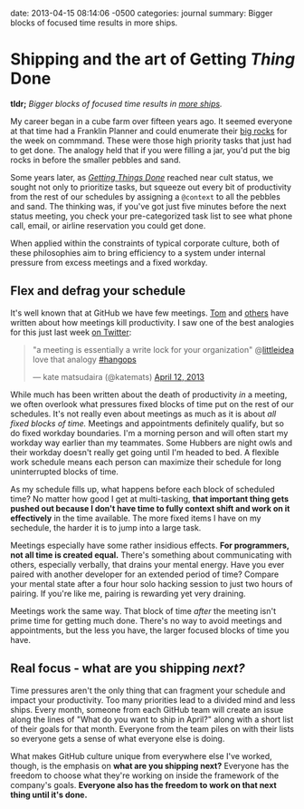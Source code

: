 date: 2013-04-15 08:14:06 -0500
categories: journal
summary: Bigger blocks of focused time results in more ships.

# Shipping and the art of Getting *Thing* Done

**tldr;** *Bigger blocks of focused time results in [more ships][ships].*

My career began in a cube farm over fifteen years ago. It seemed everyone at
that time had a Franklin Planner and could enumerate their [big rocks][] for
the week on commmand. These were those high priority tasks that just had to get
done. The analogy held that if you were filling a jar, you'd put the big rocks
in before the smaller pebbles and sand.

Some years later, as [*Getting Things Done*][gtd] reached near cult status, we
sought not only to prioritize tasks, but squeeze out every bit of productivity
from the rest of our schedules by assigning a `@context` to all the pebbles and
sand. The thinking was, if you've got just five minutes before the next status
meeting, you check your pre-categorized task list to see what phone call,
email, or airline reservation you could get done.

When applied within the constraints of typical corporate culture, both of these
philosophies aim to bring efficiency to a system under internal pressure from
excess meetings and a fixed workday.

## Flex and defrag your schedule

It's well known that at GitHub we have few meetings. [Tom][tom] and
[others][atwood] have written about how meetings kill productivity. I saw one
of the best analogies for this just last week [on Twitter][write-lock]:

<blockquote class="twitter-tweet"><p>"a meeting is essentially a write lock for your organization" @<a href="https://twitter.com/littleidea">littleidea</a> love that analogy <a href="https://twitter.com/search/%23hangops">#hangops</a></p>&mdash; kate matsudaira (@katemats) <a href="https://twitter.com/katemats/status/322773552921186304">April 12, 2013</a></blockquote>

While much has been written about the death of productivity _in_ a meeting, we
often overlook what pressures fixed blocks of time put on the rest of our
schedules. It's not really even about meetings as much as it is about *all
fixed blocks of time.* Meetings and appointments definitely qualify, but so do
fixed workday boundaries. I'm a morning person and will often start my workday
way earlier than my teammates. Some Hubbers are night owls and their workday
doesn't really get going until I'm headed to bed. A flexible work schedule
means each person can maximize their schedule for long uninterrupted blocks of
time.

As my schedule fills up, what happens before each block of scheduled time? No
matter how good I get at multi-tasking, **that important thing gets pushed out
because I don't have time to fully context shift and work on it effectively**
in the time available.  The more fixed items I have on my sechedule, the harder
it is to jump into a large task.

Meetings especially have some rather insidious effects. **For programmers,
not all time is created equal.** There's something about communicating with others,
especially verbally, that drains your mental energy. Have you ever paired with
another developer for an extended period of time? Compare your mental state
after a four hour solo hacking session to just two hours of pairing. If you're
like me, pairing is rewarding yet very draining.

Meetings work the same way. That block of time _after_ the meeting isn't
prime time for getting much done. There's no way to avoid meetings and
appointments, but the less you have, the larger focused blocks of time you
have.

## Real focus - what are you shipping _next?_

Time pressures aren't the only thing that can fragment your schedule and impact
your productivity. Too many priorities lead to a divided mind and less ships.
Every month, someone from each GitHub team will create an issue along the lines
of "What do you want to ship in April?" along with a short list of their goals
for that month. Everyone from the team piles on with their lists so everyone
  gets a sense of what everyone else is doing.

What makes GitHub culture unique from everywhere else I've worked, though, is
the emphasis on **what are you shipping next?** Everyone has the
freedom to choose what they're working on inside the framework of the company's
goals. **Everyone also has the freedom to work on that next thing until it's
done.**


[big rocks]: http://en.wikipedia.org/wiki/First_Things_First_(book)
[gtd]: http://en.wikipedia.org/wiki/Getting_Things_Done
[tom]: http://tom.preston-werner.com/2010/10/18/optimize-for-happiness.html
[atwood]: http://www.codinghorror.com/blog/2012/02/meetings-where-work-goes-to-die.html
[write-lock]: https://twitter.com/katemats/status/322773552921186304
[ships]: https://github.com/blog/category/ship
